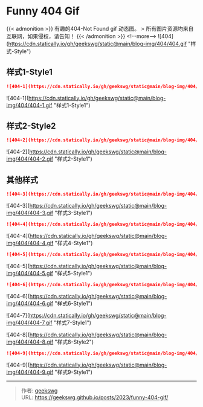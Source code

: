 # Funny 404 Gif

{{&lt; admonition &gt;}}
有趣的404-Not Found gif 动态图。
&gt; 所有图片资源均来自互联网，如果侵权，请告知！
{{&lt; /admonition &gt;}}
&lt;!--more--&gt;
![404](https://cdn.statically.io/gh/geekswg/static@main/blog-img/404/404.gif &#34;样式-Style&#34;)

## 样式1-Style1

```md
![404-1](https://cdn.statically.io/gh/geekswg/static@main/blog-img/404/404-1.gif &#34;样式1-Style1&#34;)
```

![404-1](https://cdn.statically.io/gh/geekswg/static@main/blog-img/404/404-1.gif &#34;样式1-Style1&#34;)

## 样式2-Style2

```md
![404-2](https://cdn.statically.io/gh/geekswg/static@main/blog-img/404/404-2.gif &#34;样式2-Style1&#34;)
```

![404-2](https://cdn.statically.io/gh/geekswg/static@main/blog-img/404/404-2.gif &#34;样式2-Style1&#34;)

## 其他样式

```md
![404-3](https://cdn.statically.io/gh/geekswg/static@main/blog-img/404/404-3.gif &#34;样式3-Style1&#34;)
```

![404-3](https://cdn.statically.io/gh/geekswg/static@main/blog-img/404/404-3.gif &#34;样式3-Style1&#34;)

```md
![404-4](https://cdn.statically.io/gh/geekswg/static@main/blog-img/404/404-4.gif &#34;样式3-Style1&#34;)
```

![404-4](https://cdn.statically.io/gh/geekswg/static@main/blog-img/404/404-4.gif &#34;样式4-Style1&#34;)

```md
![404-5](https://cdn.statically.io/gh/geekswg/static@main/blog-img/404/404-5.gif &#34;样式3-Style1&#34;)
```

![404-5](https://cdn.statically.io/gh/geekswg/static@main/blog-img/404/404-5.gif &#34;样式5-Style1&#34;)

```md
![404-6](https://cdn.statically.io/gh/geekswg/static@main/blog-img/404/404-6.gif &#34;样式6-Style1&#34;)
```

![404-6](https://cdn.statically.io/gh/geekswg/static@main/blog-img/404/404-6.gif &#34;样式6-Style1&#34;)

![404-7](https://cdn.statically.io/gh/geekswg/static@main/blog-img/404/404-7.gif &#34;样式7-Style1&#34;)

![404-8](https://cdn.statically.io/gh/geekswg/static@main/blog-img/404/404-8.gif &#34;样式8-Style2&#34;)

```md
![404-9](https://cdn.statically.io/gh/geekswg/static@main/blog-img/404/404-9.gif &#34;样式9-Style1&#34;)
```

![404-9](https://cdn.statically.io/gh/geekswg/static@main/blog-img/404/404-9.gif &#34;样式9-Style1&#34;)


---

> 作者: [geekswg](https://github.com/geekswg)  
> URL: https://geekswg.github.io/posts/2023/funny-404-gif/  

